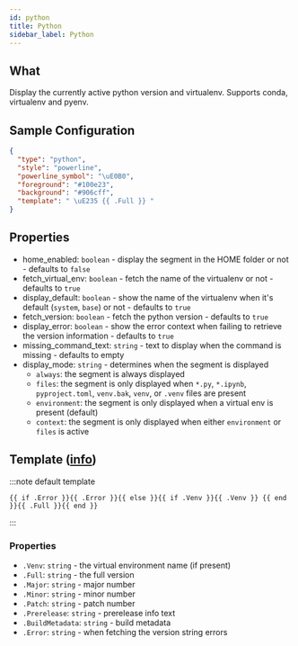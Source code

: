 ```yaml
---
id: python
title: Python
sidebar_label: Python
---
```


## What

Display the currently active python version and virtualenv.
Supports conda, virtualenv and pyenv.

## Sample Configuration

```json
{
  "type": "python",
  "style": "powerline",
  "powerline_symbol": "\uE0B0",
  "foreground": "#100e23",
  "background": "#906cff",
  "template": " \uE235 {{ .Full }} "
}
```

## Properties

- home_enabled: `boolean` - display the segment in the HOME folder or not - defaults to `false`
- fetch_virtual_env: `boolean` - fetch the name of the virtualenv or not - defaults to `true`
- display_default: `boolean` - show the name of the virtualenv when it's default (`system`, `base`)
or not - defaults to `true`
- fetch_version: `boolean` - fetch the python version - defaults to `true`
- display_error: `boolean` - show the error context when failing to retrieve the version information - defaults to `true`
- missing_command_text: `string` - text to display when the command is missing - defaults to empty
- display_mode: `string` - determines when the segment is displayed
  - `always`: the segment is always displayed
  - `files`: the segment is only displayed when `*.py`, `*.ipynb`, `pyproject.toml`, `venv.bak`, `venv`, or `.venv`
    files are present
  - `environment`: the segment is only displayed when a virtual env is present (default)
  - `context`: the segment is only displayed when either `environment` or `files` is active

## Template ([info][templates])

:::note default template

``` template
{{ if .Error }}{{ .Error }}{{ else }}{{ if .Venv }}{{ .Venv }} {{ end }}{{ .Full }}{{ end }}
```

:::

### Properties

- `.Venv`: `string` - the virtual environment name (if present)
- `.Full`: `string` - the full version
- `.Major`: `string` - major number
- `.Minor`: `string` - minor number
- `.Patch`: `string` - patch number
- `.Prerelease`: `string` - prerelease info text
- `.BuildMetadata`: `string` - build metadata
- `.Error`: `string` - when fetching the version string errors

[templates]: /docs/config-templates
